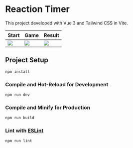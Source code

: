 # Reaction Timer

This project developed with Vue 3 and Tailwind CSS in Vite.

Start | Game | Result
--- | --- | ---
![](https://t1.mehmetsahin.dev/ss_1.png) | ![](https://t1.mehmetsahin.dev/ss_2.png) | ![](https://t1.mehmetsahin.dev/ss_3.png)

## Project Setup

```sh
npm install
```

### Compile and Hot-Reload for Development

```sh
npm run dev
```

### Compile and Minify for Production

```sh
npm run build
```

### Lint with [ESLint](https://eslint.org/)

```sh
npm run lint
```
